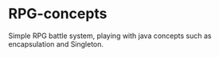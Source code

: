 # RPG-concepts
Simple RPG battle system, playing with java concepts such as encapsulation and Singleton.
